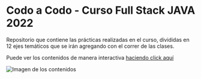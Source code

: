 # Codo a Codo - Curso Full Stack JAVA 2022

Repositorio que contiene las prácticas realizadas en el curso, divididas en 12 ejes temáticos que se irán agregando con el correr de las clases.

Puede ver los contenidos de manera interactiva [haciendo click aquí](https://nachoj12.github.io/CodoACodo/)

![Imagen de los contenidos](https://user-images.githubusercontent.com/85445806/209583833-c06438db-f311-4c5a-809d-2a610df342ee.png)
